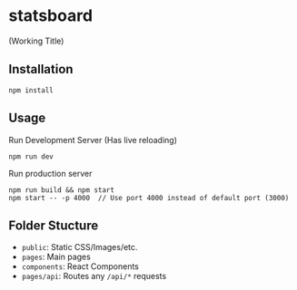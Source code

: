 # statsboard
(Working Title)

## Installation
```
npm install
```

## Usage

Run Development Server (Has live reloading)
```
npm run dev
```

Run production server
```
npm run build && npm start
npm start -- -p 4000  // Use port 4000 instead of default port (3000)
```

## Folder Stucture
- `public`: Static CSS/Images/etc.
- `pages`: Main pages
- `components`: React Components
- `pages/api`: Routes any `/api/*` requests